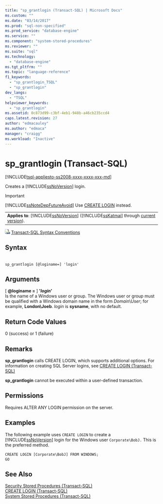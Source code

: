 ```yaml
---
title: "sp_grantlogin (Transact-SQL) | Microsoft Docs"
ms.custom: ""
ms.date: "03/14/2017"
ms.prod: "sql-non-specified"
ms.prod_service: "database-engine"
ms.service: ""
ms.component: "system-stored-procedures"
ms.reviewer: ""
ms.suite: "sql"
ms.technology: 
  - "database-engine"
ms.tgt_pltfrm: ""
ms.topic: "language-reference"
f1_keywords: 
  - "sp_grantlogin_TSQL"
  - "sp_grantlogin"
dev_langs: 
  - "TSQL"
helpviewer_keywords: 
  - "sp_grantlogin"
ms.assetid: 0c873d99-c3bf-4eb1-948b-a46cb235ccd4
caps.latest.revision: 27
author: "edmacauley"
ms.author: "edmaca"
manager: "craigg"
ms.workload: "Inactive"
---
```

# sp_grantlogin (Transact-SQL)
[!INCLUDE[tsql-appliesto-ss2008-xxxx-xxxx-xxx-md](../../includes/tsql-appliesto-ss2008-xxxx-xxxx-xxx-md.md)]

  Creates a [!INCLUDE[ssNoVersion](../../includes/ssnoversion-md.md)] login.  
  
> [!IMPORTANT]  
>  [!INCLUDE[ssNoteDepFutureAvoid](../../includes/ssnotedepfutureavoid-md.md)] Use [CREATE LOGIN](../../t-sql/statements/create-login-transact-sql.md) instead.  
  
||  
|-|  
|**Applies to**: [!INCLUDE[ssNoVersion](../../includes/ssnoversion-md.md)] ([!INCLUDE[ssKatmai](../../includes/sskatmai-md.md)] through [current version](http://go.microsoft.com/fwlink/p/?LinkId=299658)).|  
  
 ![Topic link icon](../../database-engine/configure-windows/media/topic-link.gif "Topic link icon") [Transact-SQL Syntax Conventions](../../t-sql/language-elements/transact-sql-syntax-conventions-transact-sql.md)  
  
## Syntax  
  
```  
  
sp_grantlogin [@loginame=] 'login'  
```  
  
## Arguments  
 [ **@loginame =** ] **'***login***'**  
 Is the name of a Windows user or group. The Windows user or group must be qualified with a Windows domain name in the form *Domain*\\*User*; for example, **London\Joeb**. *login* is **sysname**, with no default.  
  
## Return Code Values  
 0 (success) or 1 (failure)  
  
## Remarks  
 **sp_grantlogin** calls CREATE LOGIN, which supports additional options. For information on creating SQL Server logins, see [CREATE LOGIN &#40;Transact-SQL&#41;](../../t-sql/statements/create-login-transact-sql.md)  
  
 **sp_grantlogin** cannot be executed within a user-defined transaction.  
  
## Permissions  
 Requires ALTER ANY LOGIN permission on the server.  
  
## Examples  
 The following example uses `CREATE LOGIN` to create a [!INCLUDE[ssNoVersion](../../includes/ssnoversion-md.md)] login for the Windows user `Corporate\BobJ.` This is the preferred method.  
  
```  
CREATE LOGIN [Corporate\BobJ] FROM WINDOWS;  
GO  
```  
  
## See Also  
 [Security Stored Procedures &#40;Transact-SQL&#41;](../../relational-databases/system-stored-procedures/security-stored-procedures-transact-sql.md)   
 [CREATE LOGIN &#40;Transact-SQL&#41;](../../t-sql/statements/create-login-transact-sql.md)   
 [System Stored Procedures &#40;Transact-SQL&#41;](../../relational-databases/system-stored-procedures/system-stored-procedures-transact-sql.md)  
  
  
